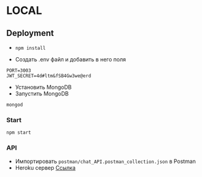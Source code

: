 # LOCAL

## Deployment

* `npm install`

* Создать .env файл и добавить в него поля
```
PORT=3003
JWT_SECRET=4d#ltm&fSB4Gw3we@erd
```
* Установить MongoDB
* Запустить  MongoDB
```
mongod
```
### Start

`npm start`
### API
* Импортировать ``` postman/chat_API.postman_collection.json ``` в Postman
* Heroku сервер [Ссылка](https://chat-backend-koa.herokuapp.com)
